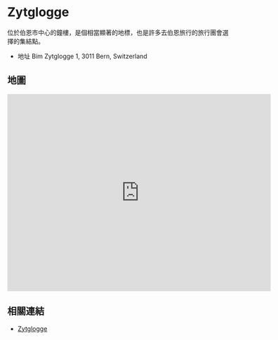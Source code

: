 # Zytglogge

位於伯恩市中心的鐘樓，是個相當顯著的地標，也是許多去伯恩旅行的旅行團會選擇的集結點。

- 地址 Bim Zytglogge 1, 3011 Bern, Switzerland

## 地圖

<iframe src="https://www.google.com/maps/embed?pb=!1m14!1m8!1m3!1d10894.79198872831!2d7.447791!3d46.9479744!3m2!1i1024!2i768!4f13.1!3m3!1m2!1s0x478e39c154895cd9%3A0x3214baf7e62eb046!2sZytglogge!5e0!3m2!1sen!2stw!4v1690741885359!5m2!1sen!2stw" width="600" height="450" style="border:0;" allowfullscreen="" loading="lazy" referrerpolicy="no-referrer-when-downgrade"></iframe>

## 相關連結

- [Zytglogge](https://www.bern.com/de/detail/zytglogge-zeitglockenturm)
